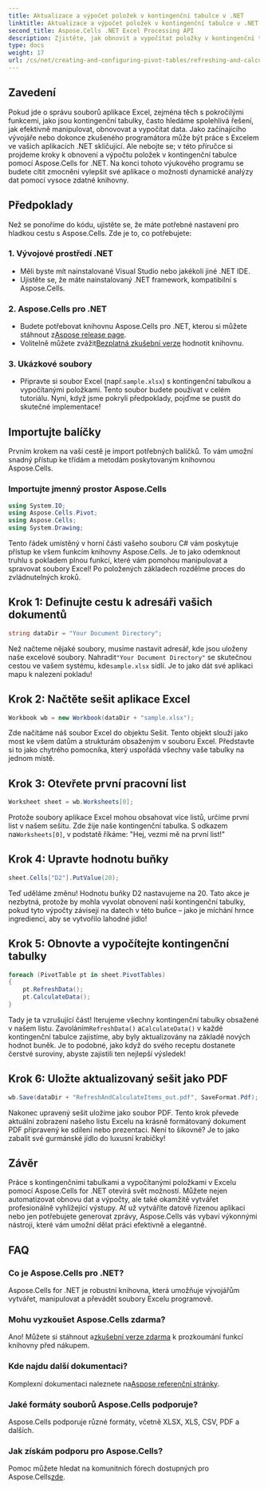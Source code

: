 ```yaml
---
title: Aktualizace a výpočet položek v kontingenční tabulce v .NET
linktitle: Aktualizace a výpočet položek v kontingenční tabulce v .NET
second_title: Aspose.Cells .NET Excel Processing API
description: Zjistěte, jak obnovit a vypočítat položky v kontingenční tabulce pomocí Aspose.Cells for .NET s tímto komplexním, podrobným návodem.
type: docs
weight: 17
url: /cs/net/creating-and-configuring-pivot-tables/refreshing-and-calculating-items/
---
```

## Zavedení
Pokud jde o správu souborů aplikace Excel, zejména těch s pokročilými funkcemi, jako jsou kontingenční tabulky, často hledáme spolehlivá řešení, jak efektivně manipulovat, obnovovat a vypočítat data. Jako začínajícího vývojáře nebo dokonce zkušeného programátora může být práce s Excelem ve vašich aplikacích .NET skličující. Ale nebojte se; v této příručce si projdeme kroky k obnovení a výpočtu položek v kontingenční tabulce pomocí Aspose.Cells for .NET. Na konci tohoto výukového programu se budete cítit zmocněni vylepšit své aplikace o možnosti dynamické analýzy dat pomocí vysoce zdatné knihovny.
## Předpoklady
Než se ponoříme do kódu, ujistěte se, že máte potřebné nastavení pro hladkou cestu s Aspose.Cells. Zde je to, co potřebujete:
### 1. Vývojové prostředí .NET
- Měli byste mít nainstalované Visual Studio nebo jakékoli jiné .NET IDE.
- Ujistěte se, že máte nainstalovaný .NET framework, kompatibilní s Aspose.Cells.
### 2. Aspose.Cells pro .NET
- Budete potřebovat knihovnu Aspose.Cells pro .NET, kterou si můžete stáhnout z[Aspose release page](https://releases.aspose.com/cells/net/).
-  Volitelně můžete zvážit[Bezplatná zkušební verze](https://releases.aspose.com/) hodnotit knihovnu.
### 3. Ukázkové soubory
-  Připravte si soubor Excel (např.`sample.xlsx`) s kontingenční tabulkou a vypočítanými položkami. Tento soubor budete používat v celém tutoriálu.
Nyní, když jsme pokryli předpoklady, pojďme se pustit do skutečné implementace!
## Importujte balíčky
Prvním krokem na vaší cestě je import potřebných balíčků. To vám umožní snadný přístup ke třídám a metodám poskytovaným knihovnou Aspose.Cells. 
### Importujte jmenný prostor Aspose.Cells
```csharp
using System.IO;
using Aspose.Cells.Pivot;
using Aspose.Cells;
using System.Drawing;
```
Tento řádek umístěný v horní části vašeho souboru C# vám poskytuje přístup ke všem funkcím knihovny Aspose.Cells. Je to jako odemknout truhlu s pokladem plnou funkcí, které vám pomohou manipulovat a spravovat soubory Excel!
Po položených základech rozdělme proces do zvládnutelných kroků.
## Krok 1: Definujte cestu k adresáři vašich dokumentů
```csharp
string dataDir = "Your Document Directory";
```
Než načteme nějaké soubory, musíme nastavit adresář, kde jsou uloženy naše excelové soubory. Nahradit`"Your Document Directory"` se skutečnou cestou ve vašem systému, kde`sample.xlsx` sídlí. Je to jako dát své aplikaci mapu k nalezení pokladu!
## Krok 2: Načtěte sešit aplikace Excel
```csharp
Workbook wb = new Workbook(dataDir + "sample.xlsx");
```
Zde načítáme náš soubor Excel do objektu Sešit. Tento objekt slouží jako most ke všem datům a strukturám obsaženým v souboru Excel. Představte si to jako chytrého pomocníka, který uspořádá všechny vaše tabulky na jednom místě.
## Krok 3: Otevřete první pracovní list
```csharp
Worksheet sheet = wb.Worksheets[0];
```
 Protože soubory aplikace Excel mohou obsahovat více listů, určíme první list v našem sešitu. Zde žije naše kontingenční tabulka. S odkazem na`Worksheets[0]`, v podstatě říkáme: "Hej, vezmi mě na první list!"
## Krok 4: Upravte hodnotu buňky
```csharp
sheet.Cells["D2"].PutValue(20);
```
Teď uděláme změnu! Hodnotu buňky D2 nastavujeme na 20. Tato akce je nezbytná, protože by mohla vyvolat obnovení naší kontingenční tabulky, pokud tyto výpočty závisejí na datech v této buňce – jako je míchání hrnce ingrediencí, aby se vytvořilo lahodné jídlo!
## Krok 5: Obnovte a vypočítejte kontingenční tabulky
```csharp
foreach (PivotTable pt in sheet.PivotTables)
{
	pt.RefreshData();
	pt.CalculateData();
}
```
 Tady je ta vzrušující část! Iterujeme všechny kontingenční tabulky obsažené v našem listu. Zavoláním`RefreshData()` a`CalculateData()` v každé kontingenční tabulce zajistíme, aby byly aktualizovány na základě nových hodnot buněk. Je to podobné, jako když do svého receptu dostanete čerstvé suroviny, abyste zajistili ten nejlepší výsledek!
## Krok 6: Uložte aktualizovaný sešit jako PDF
```csharp
wb.Save(dataDir + "RefreshAndCalculateItems_out.pdf", SaveFormat.Pdf);
```
Nakonec upravený sešit uložíme jako soubor PDF. Tento krok převede aktuální zobrazení našeho listu Excelu na krásně formátovaný dokument PDF připravený ke sdílení nebo prezentaci. Není to šikovné? Je to jako zabalit své gurmánské jídlo do luxusní krabičky!
## Závěr
Práce s kontingenčními tabulkami a vypočítanými položkami v Excelu pomocí Aspose.Cells for .NET otevírá svět možností. Můžete nejen automatizovat obnovu dat a výpočty, ale také okamžitě vytvářet profesionálně vyhlížející výstupy. Ať už vytváříte datově řízenou aplikaci nebo jen potřebujete generovat zprávy, Aspose.Cells vás vybaví výkonnými nástroji, které vám umožní dělat práci efektivně a elegantně.
## FAQ
### Co je Aspose.Cells pro .NET?
Aspose.Cells for .NET je robustní knihovna, která umožňuje vývojářům vytvářet, manipulovat a převádět soubory Excelu programově.
### Mohu vyzkoušet Aspose.Cells zdarma?
 Ano! Můžete si stáhnout a[zkušební verze zdarma](https://releases.aspose.com/) k prozkoumání funkcí knihovny před nákupem.
### Kde najdu další dokumentaci?
 Komplexní dokumentaci naleznete na[Aspose referenční stránky](https://reference.aspose.com/cells/net/).
### Jaké formáty souborů Aspose.Cells podporuje?
Aspose.Cells podporuje různé formáty, včetně XLSX, XLS, CSV, PDF a dalších.
### Jak získám podporu pro Aspose.Cells?
 Pomoc můžete hledat na komunitních fórech dostupných pro Aspose.Cells[zde](https://forum.aspose.com/c/cells/9).